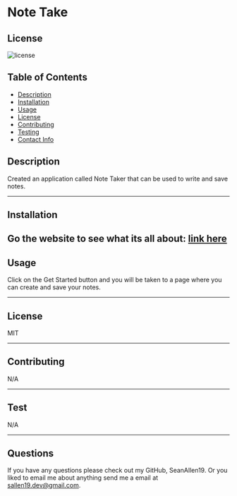 # Note Take
  ## License
  ![license](https://img.shields.io/badge/MIT-This%20is%20under%20the%20MIT%20License-red)

  ## Table of Contents
  - [Description](#Description)
  - [Installation](#Installation)
  - [Usage](#Usage)
  - [License](#License)
  - [Contributing](#Contributing)
  - [Testing](#Testing)
  - [Contact Info](#Contact-Info)
  
  
  ## Description

  Created an application called Note Taker that can be used to write and save notes. 

  ---

  ## Installation

  Go the website to see what its all about: [link here](https://note-taker-banana.herokuapp.com/)
  ---

  ## Usage

  Click on the Get Started button and you will be taken to a page where you can create and save your notes.

  ---

  ## License

  MIT

  ---  

  ## Contributing

  N/A

  ---

  ## Test

  N/A

  ---

  ## Questions

  If you have any questions please check out my GitHub, SeanAllen19.
  Or you liked to email me about anything send me a email at sallen19.dev@gmail.com.
  
